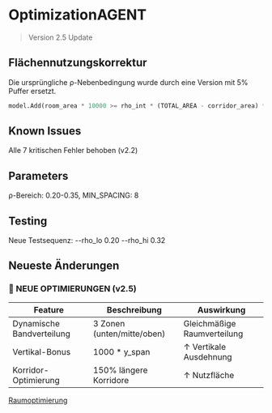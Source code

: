 # OptimizationAGENT
> Version 2.5 Update

## Flächennutzungskorrektur
Die ursprüngliche ρ-Nebenbedingung wurde durch eine Version mit 5% Puffer ersetzt.

```python
model.Add(room_area * 10000 >= rho_int * (TOTAL_AREA - corridor_area) * 0.95)
```

## Known Issues
Alle 7 kritischen Fehler behoben (v2.2)

## Parameters
ρ-Bereich: 0.20-0.35, MIN_SPACING: 8

## Testing
Neue Testsequenz: --rho_lo 0.20 --rho_hi 0.32

## Neueste Änderungen
### 🔧 NEUE OPTIMIERUNGEN (v2.5)
| Feature                      | Beschreibung                          | Auswirkung               |
|------------------------------|---------------------------------------|--------------------------|
| Dynamische Bandverteilung    | 3 Zonen (unten/mitte/oben)            | Gleichmäßige Raumverteilung |
| Vertikal-Bonus               | 1000 * y_span                         | ↑ Vertikale Ausdehnung |
| Korridor-Optimierung         | 150% längere Korridore                | ↑ Nutzfläche          |

[Raumoptimierung](#raumoptimierung)
